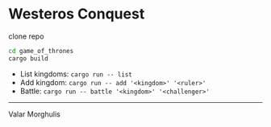 # Westeros Conquest

clone repo
```sh
cd game_of_thrones
cargo build
```
- List kingdoms: `cargo run -- list`
- Add kingdom: `cargo run -- add '<kingdom>' '<ruler>'`
- Battle: `cargo run -- battle '<kingdom>' '<challenger>'`

---
Valar Morghulis
